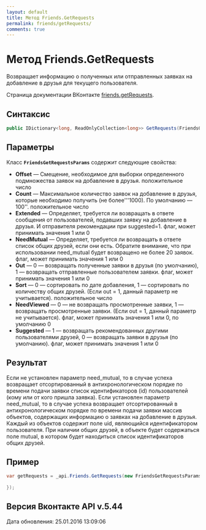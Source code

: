 ```yaml
---
layout: default
title: Метод Friends.GetRequests
permalink: friends/getRequests/
comments: true
---
```

# Метод Friends.GetRequests
Возвращает информацию о полученных или отправленных заявках на добавление в друзья для текущего пользователя.

Страница документации ВКонтакте [friends.getRequests](https://vk.com/dev/friends.getRequests).

## Синтаксис
``` csharp
public IDictionary<long, ReadOnlyCollection<long>> GetRequests(FriendsGetRequestsParams @params)
```

## Параметры
Класс **`FriendsGetRequestsParams`** содержит следующие свойства:

+ **Offset** — Смещение, необходимое для выборки определенного подмножества заявок на добавление в друзья. положительное число
+ **Count** — Максимальное количество заявок на добавление в друзья, которые необходимо получить (не более'''1000). 
По умолчанию —  100''. положительное число
+ **Extended** — Определяет, требуется ли возвращать в ответе сообщения от пользователей, подавших заявку на добавление в друзья. И отправителя рекомендации при suggested=1. флаг, может принимать значения 1 или 0
+ **NeedMutual** — Определяет, требуется ли возвращать в ответе список общих друзей, если они есть. Обратите внимание, что при использовании need_mutual будет возвращено не более 20 заявок. флаг, может принимать значения 1 или 0
+ **Out** — 0 — возвращать полученные заявки в друзья (по умолчанию), 1 — возвращать отправленные пользователем заявки. флаг, может принимать значения 1 или 0
+ **Sort** — 0 — сортировать по дате добавления, 1 — сортировать по количеству общих друзей. (Если out = 1, данный параметр не учитывается). положительное число
+ **NeedViewed** — 0 —  не возвращать просмотренные заявки, 1  — возвращать просмотренные заявки. (Если out = 1, данный параметр не учитывается). флаг, может принимать значения 1 или 0, по умолчанию 0
+ **Suggested** — 1 — возвращать рекомендованных другими пользователями друзей, 0 — возвращать заявки в друзья (по умолчанию). флаг, может принимать значения 1 или 0

## Результат
Если не установлен параметр need_mutual, то в случае успеха возвращает отсортированный в антихронологическом порядке по времени подачи заявки список идентификаторов (id) пользователей (кому или от кого пришла заявка). 
Если установлен параметр need_mutual, то в случае успеха возвращает отсортированный в антихронологическом порядке по времени подачи заявки массив объектов, содержащих информацию о заявках на добавление в друзья. Каждый из объектов содержит поле uid, являющийся идентификатором пользователя. При наличии общих друзей, в объекте будет содержаться поле mutual, в котором будет находиться список идентификаторов общих друзей.

## Пример
``` csharp
var getRequests = _api.Friends.GetRequests(new FriendsGetRequestsParams{
	
});
```

## Версия Вконтакте API v.5.44
Дата обновления: 25.01.2016 13:09:06
